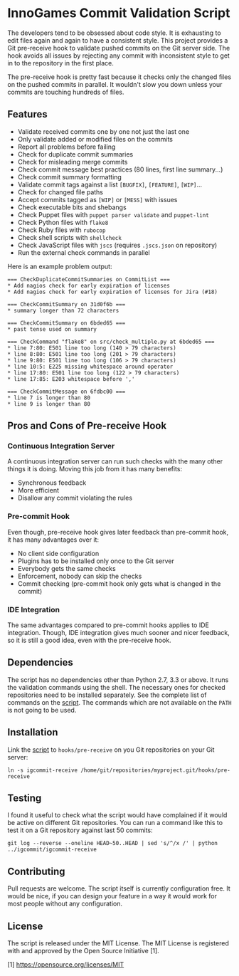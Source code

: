 InnoGames Commit Validation Script
==================================

The developers tend to be obsessed about code style.  It is exhausting to edit
files again and again to have a consistent style.  This project provides
a Git pre-receive hook to validate pushed commits on the Git server side.
The hook avoids all issues by rejecting any commit with inconsistent style
to get in to the repository in the first place.

The pre-receive hook is pretty fast because it checks only the changed files
on the pushed commits in parallel.  It wouldn't slow you down unless your
commits are touching hundreds of files.

Features
--------

* Validate received commits one by one not just the last one
* Only validate added or modified files on the commits
* Report all problems before failing
* Check for duplicate commit summaries
* Check for misleading merge commits
* Check commit message best practices (80 lines, first line summary...)
* Check commit summary formatting
* Validate commit tags against a list `[BUGFIX]`, `[FEATURE]`, `[WIP]`...
* Check for changed file paths
* Accept commits tagged as `[WIP]` or `[MESS]` with issues
* Check executable bits and shebangs
* Check Puppet files with `puppet parser validate` and `puppet-lint`
* Check Python files with `flake8`
* Check Ruby files with `rubocop`
* Check shell scripts with `shellcheck`
* Check JavaScript files with `jscs` (requires `.jscs.json` on repository)
* Run the external check commands in parallel

Here is an example problem output:

```
=== CheckDuplicateCommitSummaries on CommitList ===
* Add nagios check for early expiration of licenses
* Add nagios check for early expiration of licenses for Jira (#18)

=== CheckCommitSummary on 31d0f6b ===
* summary longer than 72 characters

=== CheckCommitSummary on 6bded65 ===
* past tense used on summary

=== CheckCommand "flake8" on src/check_multiple.py at 6bded65 ===
* line 7:80: E501 line too long (140 > 79 characters)
* line 8:80: E501 line too long (201 > 79 characters)
* line 9:80: E501 line too long (106 > 79 characters)
* line 10:5: E225 missing whitespace around operator
* line 17:80: E501 line too long (122 > 79 characters)
* line 17:85: E203 whitespace before ','

=== CheckCommitMessage on 6fdbc00 ===
* line 7 is longer than 80
* line 9 is longer than 80
```

Pros and Cons of Pre-receive Hook
--------------------------------

### Continuous Integration Server

A continuous integration server can run such checks with the many other things
it is doing.  Moving this job from it has many benefits:

* Synchronous feedback
* More efficient
* Disallow any commit violating the rules

### Pre-commit Hook

Even though, pre-receive hook gives later feedback than pre-commit hook, it
has many advantages over it:

* No client side configuration
* Plugins has to be installed only once to the Git server
* Everybody gets the same checks
* Enforcement, nobody can skip the checks
* Commit checking (pre-commit hook only gets what is changed in the commit)

### IDE Integration

The same advantages compared to pre-commit hooks applies to IDE integration.
Though, IDE integration gives much sooner and nicer feedback, so it is
still a good idea, even with the pre-receive hook.

Dependencies
------------

The script has no dependencies other than Python 2.7, 3.3 or above.  It runs
the validation commands using the shell.  The necessary ones for checked
repositories need to be installed separately.  See the complete list of
commands on the [script](igcommit-receive).  The commands which are not
available on the `PATH` is not going to be used.

Installation
------------

Link the [script](igcommit-receive) to `hooks/pre-receive` on you Git
repositories on your Git server:

```shell
ln -s igcommit-receive /home/git/repositories/myproject.git/hooks/pre-receive
```

Testing
-------

I found it useful to check what the script would have complained if it would
be active on different Git repositories.  You can run a command like this
to test it on a Git repository against last 50 commits:

```shell
git log --reverse --oneline HEAD~50..HEAD | sed 's/^/x /' | python ../igcommit/igcommit-receive
```

Contributing
------------

Pull requests are welcome.  The script itself is currently configuration free.
It would be nice, if you can design your feature in a way it would work
for most people without any configuration.

License
-------

The script is released under the MIT License.  The MIT License is registered
with and approved by the Open Source Initiative [1].

[1] https://opensource.org/licenses/MIT

